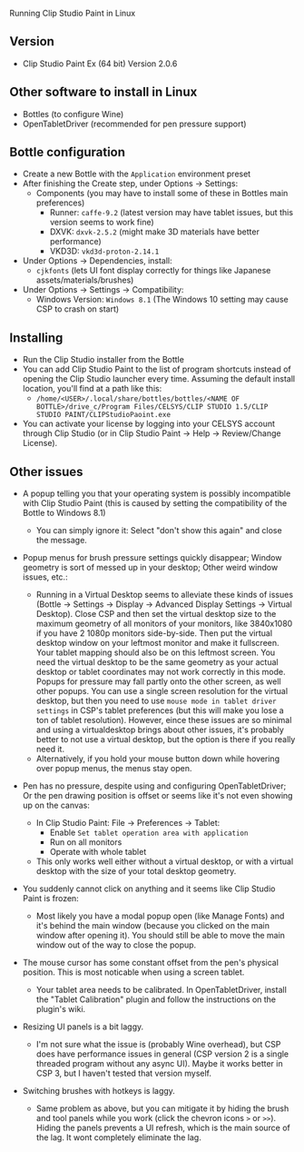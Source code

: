 Running Clip Studio Paint in Linux

## Version
- Clip Studio Paint Ex (64 bit) Version 2.0.6

## Other software to install in Linux
- Bottles (to configure Wine)
- OpenTabletDriver (recommended for pen pressure support)

## Bottle configuration
- Create a new Bottle with the `Application` environment preset
- After finishing the Create step, under Options -> Settings:
  - Components (you may have to install some of these in Bottles main preferences)
    - Runner: `caffe-9.2` (latest version may have tablet issues, but this version seems to work fine)
    - DXVK: `dxvk-2.5.2` (might make 3D materials have better performance)
    - VKD3D: `vkd3d-proton-2.14.1`
- Under Options -> Dependencies, install:
  - `cjkfonts` (lets UI font display correctly for things like Japanese assets/materials/brushes)
- Under Options -> Settings -> Compatibility:
  - Windows Version: `Windows 8.1` (The Windows 10 setting may cause CSP to crash on start)

## Installing
- Run the Clip Studio installer from the Bottle
- You can add Clip Studio Paint to the list of program shortcuts instead of opening the Clip Studio launcher every time. Assuming the default install location, you'll find at a path like this:
  - `/home/<USER>/.local/share/bottles/bottles/<NAME OF BOTTLE>/drive_c/Program Files/CELSYS/CLIP STUDIO 1.5/CLIP STUDIO PAINT/CLIPStudioPaoint.exe`
- You can activate your license by logging into your CELSYS account through Clip Studio (or in Clip Studio Paint -> Help -> Review/Change License).

## Other issues
- A popup telling you that your operating system is possibly incompatible with Clip Studio Paint (this is caused by setting the compatibility of the Bottle to Windows 8.1)
  - You can simply ignore it: Select "don't show this again" and close the message.

- Popup menus for brush pressure settings quickly disappear; Window geometry is sort of messed up in your desktop; Other weird window issues, etc.:
  - Running in a Virtual Desktop seems to alleviate these kinds of issues (Bottle -> Settings -> Display -> Advanced Display Settings -> Virtual Desktop). Close CSP and then set the virtual desktop size to the maximum geometry of all monitors of your monitors, like 3840x1080 if you have 2 1080p monitors side-by-side. Then put the virtual desktop window on your leftmost monitor and make it fullscreen. Your tablet mapping should also be on this leftmost screen. You need the virtual desktop to be the same geometry as your actual desktop or tablet coordinates may not work correctly in this mode. Popups for pressure may fall partly onto the other screen, as well other popups. You can use a single screen resolution for the virtual desktop, but then you need to use `mouse mode in tablet driver settings` in CSP's tablet preferences (but this will make you lose a ton of tablet resolution). However, eince these issues are so minimal and using a virtualdesktop brings about other issues, it's probably better to not use a virtual desktop, but the option is there if you really need it.
  - Alternatively, if you hold your mouse button down while hovering over popup menus, the menus stay open.

- Pen has no pressure, despite using and configuring OpenTabletDriver; Or the pen drawing position is offset or seems like it's not even showing up on the canvas:
  - In Clip Studio Paint: File -> Preferences -> Tablet:
    - Enable `Set tablet operation area with application`
    - Run on all monitors
    - Operate with whole tablet
  - This only works well either without a virtual desktop, or with a virtual desktop with the size of your total desktop geometry.
   
- You suddenly cannot click on anything and it seems like Clip Studio Paint is frozen:
  - Most likely you have a modal popup open (like Manage Fonts) and it's behind the main window (because you clicked on the main window after opening it). You should still be able to move the main window out of the way to close the popup.

- The mouse cursor has some constant offset from the pen's physical position. This is most noticable when using a screen tablet.
  - Your tablet area needs to be calibrated. In OpenTabletDriver, install the "Tablet Calibration" plugin and follow the instructions on the plugin's wiki.

- Resizing UI panels is a bit laggy.
  - I'm not sure what the issue is (probably Wine overhead), but CSP does have performance issues in general (CSP version 2 is a single threaded program without any async UI). Maybe it works better in CSP 3, but I haven't tested that version myself.

- Switching brushes with hotkeys is laggy.
  - Same problem as above, but you can mitigate it by hiding the brush and tool panels while you work (click the chevron icons `>` or `>>`). Hiding the panels prevents a UI refresh, which is the main source of the lag. It wont completely eliminate the lag.
